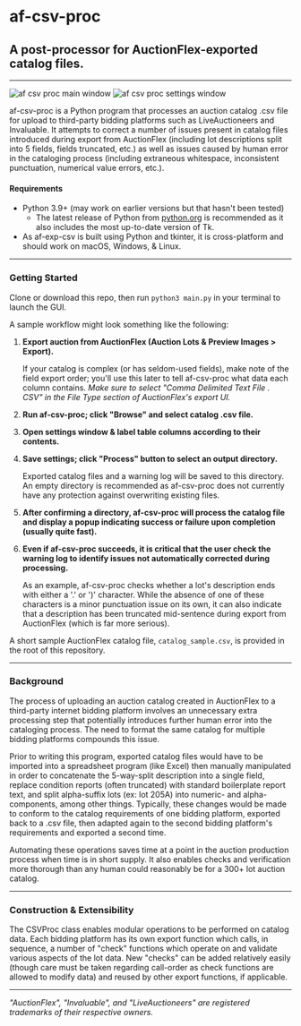 # af-csv-proc

## A post-processor for AuctionFlex-exported catalog files.
***

![af csv proc main window](/screenshots/img/mainwindow_1.0.png?raw=true)
![af csv proc settings window](/screenshots/img/settingswindow_1.0.png?raw=true)

af-csv-proc is a Python program that processes an auction catalog .csv file for upload to third-party bidding 
platforms such as LiveAuctioneers and Invaluable. It attempts to correct a number of issues present in catalog files 
introduced during export from AuctionFlex (including lot descriptions split into 5 fields, fields truncated, etc.) as 
well as issues caused by human error in the cataloging process (including extraneous whitespace, inconsistent 
punctuation, numerical value errors, etc.).

#### Requirements
* Python 3.9+ (may work on earlier versions but that hasn't been tested)
    * The latest release of Python from [python.org](https://www.python.org) is recommended as it also 
      includes the most up-to-date version of Tk.
* As af-exp-csv is built using Python and tkinter, it is cross-platform and should work on macOS, Windows, & Linux.

***
### Getting Started
Clone or download this repo, then run `python3 main.py` in your terminal to launch the GUI.

A sample workflow might look something like the following:
1.  **Export auction from AuctionFlex (Auction Lots & Preview Images > Export).**
    
    If your catalog is complex (or has seldom-used fields), make note of the field export order; you'll use 
      this later to tell af-csv-proc what data each column contains. *Make sure to select "Comma Delimited Text File .
    CSV" in the File Type section of AuctionFlex's export UI.*
2.  **Run af-csv-proc; click "Browse" and select catalog .csv file.**
3.  **Open settings window & label table columns according to their contents.**
4.  **Save settings; click "Process" button to select an output directory.**
    
    Exported catalog files and a warning log will be saved to this directory. An empty directory is recommended as 
    af-csv-proc does not currently have any protection against overwriting existing files.
5.  **After confirming a directory, af-csv-proc will process the catalog file and display a popup indicating 
    success or failure upon completion (usually quite fast).**
6.  **Even if af-csv-proc succeeds, it is critical that the user check the warning log to identify issues not 
    automatically corrected during processing.**
    
    As an example, af-csv-proc checks whether a lot's description ends with either a '.' or ')' character. While the 
    absence of one of these characters is a minor punctuation issue on its own, it can also indicate that a 
    description has been truncated mid-sentence during export from AuctionFlex (which is far more serious).
    
A short sample AuctionFlex catalog file, `catalog_sample.csv`, is provided in the root of this repository.
***
### Background
The process of uploading an auction catalog created in AuctionFlex to a third-party internet bidding platform 
involves an unnecessary extra processing step that potentially introduces further human error into the cataloging 
process. The need to format the same catalog for multiple bidding platforms compounds this issue.

Prior to writing this program, exported catalog files would have to be imported into a spreadsheet program (like 
Excel) then manually manipulated in order to concatenate the 5-way-split description into a single field, replace 
condition reports (often truncated) with standard boilerplate report text, and split alpha-suffix lots (ex: lot 205A) 
into numeric- and alpha-components, among other things. Typically, these changes would be made to conform to the 
catalog requirements of one bidding platform, exported back to a .csv file, then adapted again to the second bidding 
platform's requirements and exported a second time.

Automating these operations saves time at a point in the auction production process when time is in short supply. It 
also enables checks and verification more thorough than any human could reasonably be for a 300+ lot auction catalog.

***
### Construction & Extensibility
The CSVProc class enables modular operations to be performed on catalog data. Each bidding platform has its own 
export function which calls, in sequence, a number of "check" functions which operate on and validate various 
aspects of the lot data. New "checks" can be added relatively easily (though care must be taken regarding call-order as 
check functions are allowed to modify data) and reused by other export functions, if applicable.


***
*"AuctionFlex", "Invaluable", and "LiveAuctioneers" are registered trademarks of their respective owners.*